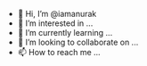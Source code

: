 - 👋 Hi, I’m @iamanurak
- 👀 I’m interested in ...
- 🌱 I’m currently learning ...
- 💞️ I’m looking to collaborate on ...
- 📫 How to reach me ...

<!---
iamanurak/iamanurak is a ✨ special ✨ repository because its `README.md` (this file) appears on your GitHub profile.
You can click the Preview link to take a look at your changes.
--->
